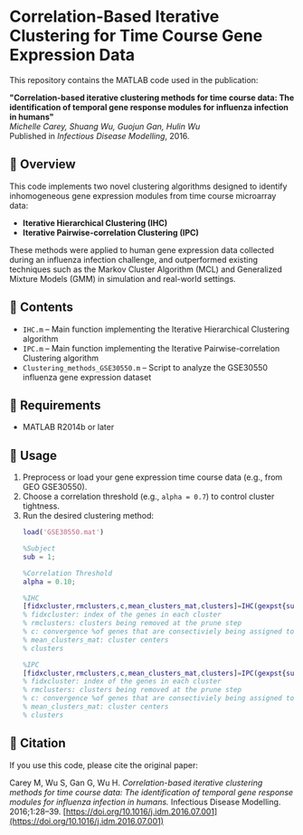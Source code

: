 
# Correlation-Based Iterative Clustering for Time Course Gene Expression Data

This repository contains the MATLAB code used in the publication:

**"Correlation-based iterative clustering methods for time course data: The identification of temporal gene response modules for influenza infection in humans"**  
*Michelle Carey, Shuang Wu, Guojun Gan, Hulin Wu*  
Published in *Infectious Disease Modelling*, 2016.

## 🧬 Overview

This code implements two novel clustering algorithms designed to identify inhomogeneous gene expression modules from time course microarray data:

- **Iterative Hierarchical Clustering (IHC)**
- **Iterative Pairwise-correlation Clustering (IPC)**

These methods were applied to human gene expression data collected during an influenza infection challenge, and outperformed existing techniques such as the Markov Cluster Algorithm (MCL) and Generalized Mixture Models (GMM) in simulation and real-world settings.

## 📁 Contents

- `IHC.m` – Main function implementing the Iterative Hierarchical Clustering algorithm  
- `IPC.m` – Main function implementing the Iterative Pairwise-correlation Clustering algorithm  
- `Clustering_methods_GSE30550.m` – Script to analyze the GSE30550 influenza gene expression dataset

## 🧪 Requirements

- MATLAB R2014b or later

## 🚀 Usage

1. Preprocess or load your gene expression time course data (e.g., from GEO GSE30550).
2. Choose a correlation threshold (e.g., `alpha = 0.7`) to control cluster tightness.
3. Run the desired clustering method:
   ```matlab
   load('GSE30550.mat')

   %Subject
   sub = 1;

   %Correlation Threshold
   alpha = 0.10;

   %IHC
   [fidxcluster,rmclusters,c,mean_clusters_mat,clusters]=IHC(gexpst{sub},alpha);
   % fidxcluster: index of the genes in each cluster
   % rmclusters: clusters being removed at the prune step
   % c: convergence %of genes that are consectiviely being assigned to the same cluster
   % mean_clusters_mat: cluster centers
   % clusters

   %IPC
   [fidxcluster,rmclusters,c,mean_clusters_mat,clusters]=IPC(gexpst{sub},alpha);
   % fidxcluster: index of the genes in each cluster
   % rmclusters: clusters being removed at the prune step
   % c: convergence %of genes that are consectiviely being assigned to the same cluster
   % mean_clusters_mat: cluster centers
   % clusters
   ```

## 📖 Citation

If you use this code, please cite the original paper:

Carey M, Wu S, Gan G, Wu H. *Correlation-based iterative clustering methods for time course data: The identification of temporal gene response modules for influenza infection in humans.* Infectious Disease Modelling. 2016;1:28–39. [https://doi.org/10.1016/j.idm.2016.07.001](https://doi.org/10.1016/j.idm.2016.07.001)

